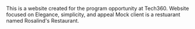 This is a website created for the program opportunity at Tech360. 
Website focused on Elegance, simplicity, and appeal
Mock client is a restuarant named Rosalind's Restaurant.
